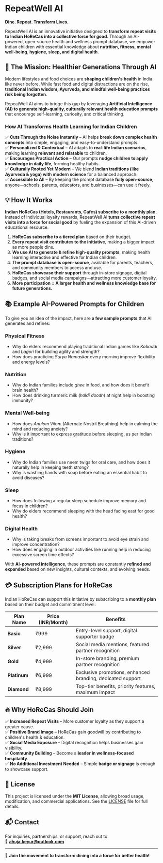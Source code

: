# RepeatWell AI  

**Dine. Repeat. Transform Lives.**  

RepeatWell AI is an innovative initiative designed to **transform repeat visits to Indian HoReCas into a collective force for good**. Through an AI-powered, open-source health and wellness prompt database, we empower Indian children with essential knowledge about **nutrition, fitness, mental well-being, hygiene, sleep, and digital health**.  

## 🚀 The Mission: Healthier Generations Through AI  
Modern lifestyles and food choices are **shaping children's health** in India like never before. While fast food and digital distractions are on the rise, **traditional Indian wisdom, Ayurveda, and mindful well-being practices risk being forgotten**.  

RepeatWell AI aims to bridge this gap by leveraging **Artificial Intelligence (AI) to generate high-quality, culturally relevant health education prompts** that encourage self-learning, curiosity, and critical thinking.  

### **How AI Transforms Health Learning for Indian Children**  
✅ **Cuts Through the Noise Instantly** – AI helps **break down complex health concepts** into simple, engaging, and easy-to-understand prompts.  
✅ **Personalized & Contextual** – AI adapts to **real-life Indian scenarios**, making learning **relevant and relatable** to children.  
✅ **Encourages Practical Action** – Our prompts **nudge children to apply knowledge in daily life**, forming healthy habits.  
✅ **Culturally Rooted Yet Modern** – We blend **Indian traditions (like Ayurveda & yoga) with modern science** for a balanced approach.  
✅ **Accessible to All** – By keeping the prompt database **fully open-source**, anyone—schools, parents, educators, and businesses—can use it freely.  

## 💡 How It Works  
**Indian HoReCas (Hotels, Restaurants, Cafes) subscribe to a monthly plan.** Instead of individual loyalty rewards, RepeatWell AI **turns collective repeat visits into a force for social good** by fueling the expansion of this AI-driven educational resource.  

1. **HoReCas subscribe to a tiered plan** based on their budget.  
2. **Every repeat visit contributes to the initiative**, making a bigger impact as more people dine.  
3. **We use AI to generate & refine high-quality prompts**, making health learning interactive and effective for Indian children.  
4. **The prompt database is open-source**, available for parents, teachers, and community members to access and use.  
5. **HoReCas showcase their support** through in-store signage, digital badges, and social media campaigns—attracting more customer loyalty.  
6. **More participation = A larger health and wellness knowledge base for future generations.**  

## 📚 Example AI-Powered Prompts for Children  
To give you an idea of the impact, here are **a few sample prompts** that AI generates and refines:  

### **Physical Fitness**  
- Why do elders recommend playing traditional Indian games like *Kabaddi* and *Lagori* for building agility and strength?  
- How does practicing *Surya Namaskar* every morning improve flexibility and energy levels?  

### **Nutrition**  
- Why do Indian families include *ghee* in food, and how does it benefit brain health?  
- How does drinking turmeric milk (*haldi doodh*) at night help in boosting immunity?  

### **Mental Well-being**  
- How does *Anulom Vilom* (Alternate Nostril Breathing) help in calming the mind and reducing anxiety?  
- Why is it important to express gratitude before sleeping, as per Indian traditions?  

### **Hygiene**  
- Why do Indian families use neem twigs for oral care, and how does it naturally help in keeping teeth strong?  
- Why is washing hands with soap before eating an essential habit to avoid diseases?  

### **Sleep**  
- How does following a regular sleep schedule improve memory and focus in children?  
- Why do elders recommend sleeping with the head facing east for good health?  

### **Digital Health**  
- Why is taking breaks from screens important to avoid eye strain and improve concentration?  
- How does engaging in outdoor activities like running help in reducing excessive screen time effects?  

With **AI-powered intelligence**, these prompts are constantly **refined and expanded** based on new insights, cultural contexts, and evolving needs.  

## 💳 Subscription Plans for HoReCas  
Indian HoReCas can support this initiative by subscribing to a **monthly plan** based on their budget and commitment level:  

| Plan Name    | Price (INR/Month) | Benefits |
|-------------|------------------|----------|
| **Basic**   | ₹999             | Entry-level support, digital supporter badge |
| **Silver**  | ₹2,999           | Social media mentions, featured partner recognition |
| **Gold**    | ₹4,999           | In-store branding, premium partner recognition |
| **Platinum**| ₹6,999           | Exclusive promotions, enhanced branding, dedicated support |
| **Diamond** | ₹8,999           | Top-tier benefits, priority features, maximum impact |

## 🔥 Why HoReCas Should Join  
✅ **Increased Repeat Visits** – More customer loyalty as they support a greater cause.  
✅ **Positive Brand Image** – HoReCas gain goodwill by contributing to children's health & education.  
✅ **Social Media Exposure** – Digital recognition helps businesses gain visibility.  
✅ **Community Building** – Become a **leader in wellness-focused hospitality**.  
✅ **No Additional Investment Needed** – Simple **badge or signage** is enough to showcase support.  

## 📜 License  
This project is licensed under the **MIT License**, allowing broad usage, modification, and commercial applications. See the [LICENSE](LICENSE) file for full details.  

## 📬 Contact  
For inquiries, partnerships, or support, reach out to:  
📧 **ahuja.keyur@outlook.com**  

---

🔗 **Join the movement to transform dining into a force for better health!**  

